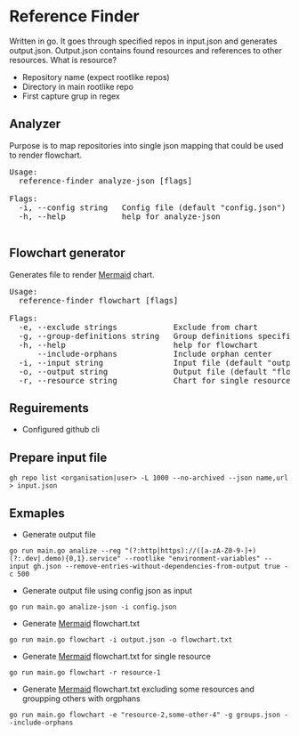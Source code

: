 # Reference Finder

Written in go. It goes through specified repos in input.json and generates output.json.
Output.json contains found resources and references to other resources. What is resource? 

- Repository name (expect rootlike repos) 
- Directory in main rootlike repo 
- First capture grup in regex

## Analyzer
Purpose is to map repositories into single json mapping that could be used to render flowchart.

<pre>
Usage:
  reference-finder analyze-json [flags]

Flags:
  -i, --config string   Config file (default "config.json")
  -h, --help            help for analyze-json  
 </pre>


## Flowchart generator 
Generates file to render [Mermaid](https://mermaid.live/) chart.
<pre>
Usage:
  reference-finder flowchart [flags]

Flags:
  -e, --exclude strings            Exclude from chart
  -g, --group-definitions string   Group definitions specification
  -h, --help                       help for flowchart
      --include-orphans            Include orphan center
  -i, --input string               Input file (default "output.json")
  -o, --output string              Output file (default "flowchart.txt")
  -r, --resource string            Chart for single resource
</pre>
## Reguirements

- Configured github cli

## Prepare input file

 `gh repo list <organisation|user> -L 1000 --no-archived --json name,url > input.json`

## Exmaples

- Generate output file

```
go run main.go analize --reg "(?:http|https)://([a-zA-Z0-9-]+)(?:.dev|.demo){0,1}.service" --rootlike "environment-variables" --input gh.json --remove-entries-without-dependencies-from-output true -c 500
```

- Generate output file using config json as input

```
go run main.go analize-json -i config.json
```

- Generate [Mermaid](https://mermaid.live/) flowchart.txt

```
go run main.go flowchart -i output.json -o flowchart.txt
```

- Generate [Mermaid](https://mermaid.live/) flowchart.txt for single resource

```
go run main.go flowchart -r resource-1
```

- Generate [Mermaid](https://mermaid.live/) flowchart.txt excluding some resources and groupping others with orgphans

```
go run main.go flowchart -e "resource-2,some-other-4" -g groups.json --include-orphans
```